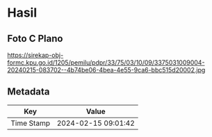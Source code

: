 # Hasil

## Foto C Plano

https://sirekap-obj-formc.kpu.go.id/1205/pemilu/pdpr/33/75/03/10/09/3375031009004-20240215-083702--4b74be06-4bea-4e55-9ca6-bbc515d20002.jpg


## Metadata

| Key        | Value               |
| ---------- | ------------------- |
| Time Stamp | 2024-02-15 09:01:42 |



